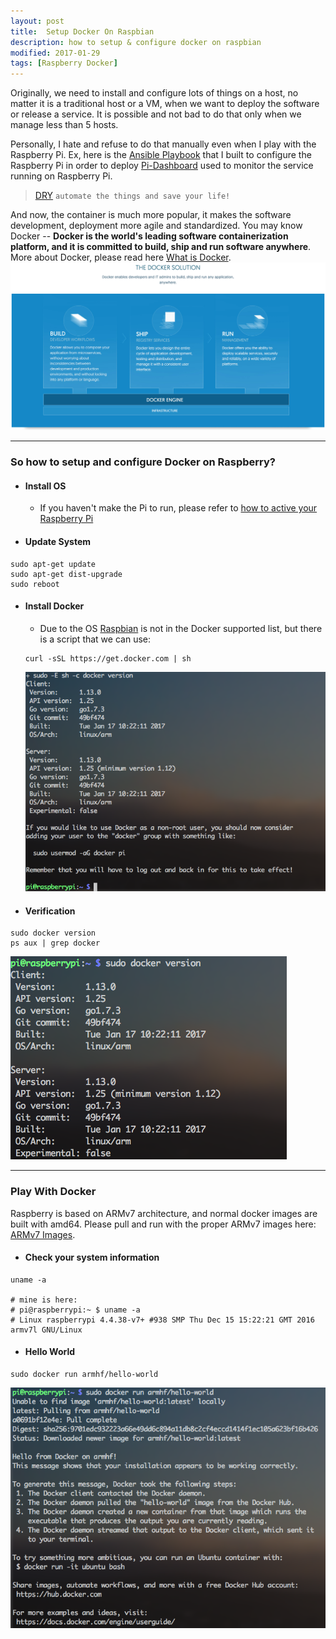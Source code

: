 ```yaml
---
layout: post
title:  Setup Docker On Raspbian
description: how to setup & configure docker on raspbian
modified: 2017-01-29
tags: [Raspberry Docker]
---
```


Originally, we need to install and configure lots of things on a host, no matter it is a traditional host or a VM, when we want to deploy the software or release a service. It is possible and not bad to do that only when we manage less than 5 hosts.

Personally, I hate and refuse to do that manually even when I play with the Raspberry Pi. Ex, here is the [Ansible Playbook][1] that I built to configure the Raspberry Pi in order to deploy [Pi-Dashboard][2] used to monitor the service running on Raspberry Pi.

> [DRY][3] `automate the things and save your life!`

And now, the container is much more popular, it makes the software development, deployment more agile and standardized. You may know Docker -- __Docker is the world's leading software containerization platform, and it is committed to build, ship and run software anywhere__. More about Docker, please read here [What is Docker][6].
![what-is-docker](/assets/images/docker-intro.png)

---

### So how to setup and configure Docker on Raspberry?

+ #### Install OS
  + If you haven't make the Pi to run, please refer to [how to active your Raspberry Pi][4]

+ #### Update System
```
sudo apt-get update
sudo apt-get dist-upgrade
sudo reboot
```

+ #### Install Docker
  + Due to the OS [Raspbian][5] is not in the Docker supported list, but there is a script that we can use:

  ```
  curl -sSL https://get.docker.com | sh
  ```
  ![docker-on-raspbian](/assets/images/docker-on-raspberry.png)

+ #### Verification
```
sudo docker version
ps aux | grep docker
```
![docker-info](/assets/images/docker-info.png)

---

### Play With Docker
Raspberry is based on ARMv7 architecture, and normal docker images are built with amd64. Please pull and run with the proper ARMv7 images here: [ARMv7 Images][7].

+ #### Check your system information

```
uname -a

# mine is here:
# pi@raspberrypi:~ $ uname -a
# Linux raspberrypi 4.4.38-v7+ #938 SMP Thu Dec 15 15:22:21 GMT 2016 armv7l GNU/Linux
```

+ #### Hello World

```
sudo docker run armhf/hello-world
```
![hello-world-by-docker](/assets/images/hello-world-by-docker.png)

[1]: https://github.com/shawzt/ansible-pi
[2]: https://github.com/shawzt/pi_dashboard
[3]: https://en.wikipedia.org/wiki/Don't_repeat_yourself
[4]: /posts/setup-raspberry
[5]: https://www.raspberrypi.org/downloads/raspbian/
[6]: https://www.docker.com/what-docker
[7]: https://hub.docker.com/u/armhf/
